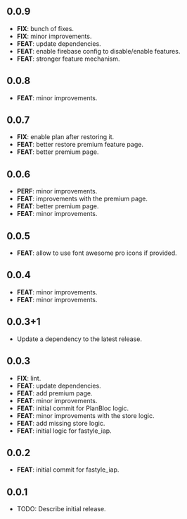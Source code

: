 ## 0.0.9

 - **FIX**: bunch of fixes.
 - **FIX**: minor improvements.
 - **FEAT**: update dependencies.
 - **FEAT**: enable firebase config to disable/enable features.
 - **FEAT**: stronger feature mechanism.

## 0.0.8

 - **FEAT**: minor improvements.

## 0.0.7

 - **FIX**: enable plan after restoring it.
 - **FEAT**: better restore premium feature page.
 - **FEAT**: better premium page.

## 0.0.6

 - **PERF**: minor improvements.
 - **FEAT**: improvements with the premium page.
 - **FEAT**: better premium page.
 - **FEAT**: minor improvements.

## 0.0.5

 - **FEAT**: allow to use font awesome pro icons if provided.

## 0.0.4

 - **FEAT**: minor improvements.
 - **FEAT**: minor improvements.

## 0.0.3+1

 - Update a dependency to the latest release.

## 0.0.3

 - **FIX**: lint.
 - **FEAT**: update dependencies.
 - **FEAT**: add premium page.
 - **FEAT**: minor improvements.
 - **FEAT**: initial commit for PlanBloc logic.
 - **FEAT**: minor improvements with the store logic.
 - **FEAT**: add missing store logic.
 - **FEAT**: initial logic for fastyle_iap.

## 0.0.2

 - **FEAT**: initial commit for fastyle_iap.

## 0.0.1

* TODO: Describe initial release.
